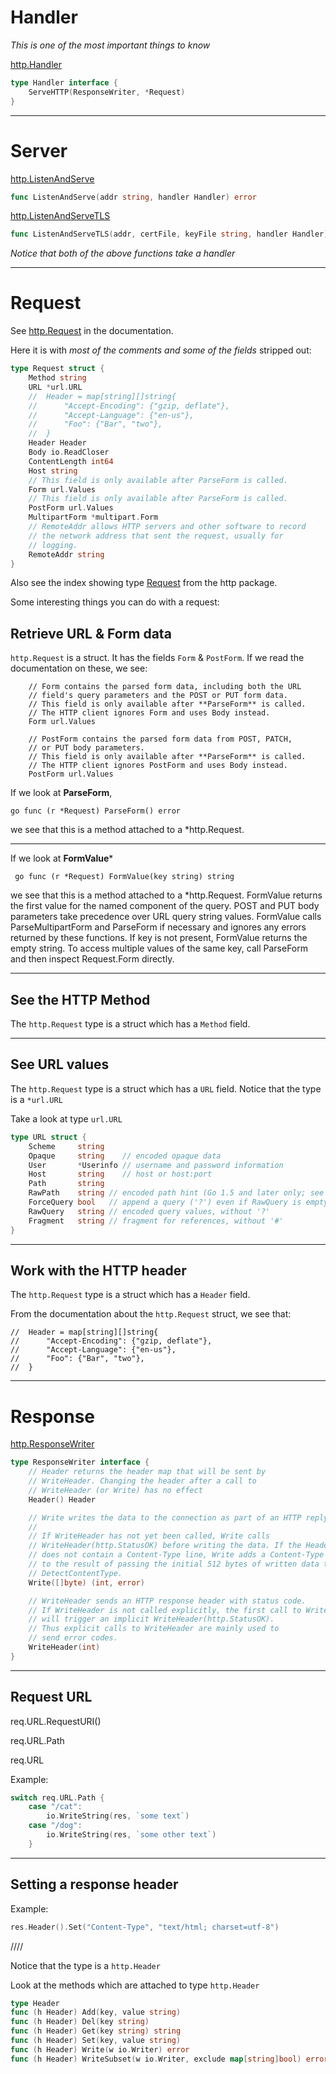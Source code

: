 # Handler

*This is one of the most important things to know*

[http.Handler](https://godoc.org/net/http#Handler)
``` Go
type Handler interface {
    ServeHTTP(ResponseWriter, *Request)
}
```

***

# Server

[http.ListenAndServe](https://godoc.org/net/http#ListenAndServe)
``` Go
func ListenAndServe(addr string, handler Handler) error
```

[http.ListenAndServeTLS](https://godoc.org/net/http#ListenAndServeTLS)
``` Go
func ListenAndServeTLS(addr, certFile, keyFile string, handler Handler) error
```

*Notice that both of the above functions take a handler*

***

# Request

See [http.Request](https://godoc.org/net/http#Request) in the documentation.
 
Here it is with *most of the comments and some of the fields* stripped out:

```go 
type Request struct {
    Method string
    URL *url.URL
	//	Header = map[string][]string{
	//		"Accept-Encoding": {"gzip, deflate"},
	//		"Accept-Language": {"en-us"},
	//		"Foo": {"Bar", "two"},
	//	}
    Header Header
    Body io.ReadCloser
    ContentLength int64
    Host string
    // This field is only available after ParseForm is called.
    Form url.Values
    // This field is only available after ParseForm is called.
    PostForm url.Values
    MultipartForm *multipart.Form
    // RemoteAddr allows HTTP servers and other software to record
	// the network address that sent the request, usually for
	// logging. 
    RemoteAddr string
}
```

Also see the index showing type [Request]() from the http package.

Some interesting things you can do with a request:

## Retrieve URL & Form data

```http.Request``` is a struct. It has the fields ```Form``` & ```PostForm```. If we read the documentation on these, we see:

```
    // Form contains the parsed form data, including both the URL
    // field's query parameters and the POST or PUT form data.
    // This field is only available after **ParseForm** is called.
    // The HTTP client ignores Form and uses Body instead.
    Form url.Values

    // PostForm contains the parsed form data from POST, PATCH,
    // or PUT body parameters.
    // This field is only available after **ParseForm** is called.
    // The HTTP client ignores PostForm and uses Body instead.
    PostForm url.Values

```

If we look at **ParseForm**, 

```go func (r *Request) ParseForm() error ```

we see that this is a method attached to a *http.Request.

***

If we look at **FormValue***

``` go func (r *Request) FormValue(key string) string```

we see that this is a method attached to a *http.Request. FormValue returns the first value for the named component of the query. POST and PUT body parameters take precedence over URL query string values. FormValue calls ParseMultipartForm and ParseForm if necessary and ignores any errors returned by these functions. If key is not present, FormValue returns the empty string. To access multiple values of the same key, call ParseForm and then inspect Request.Form directly.


***

## See the HTTP Method

The ```http.Request``` type is a struct which has a ```Method``` field.

***

## See URL values

The ```http.Request``` type is a struct which has a ```URL``` field. Notice that the type is a ```*url.URL```

Take a look at type ```url.URL```

``` go
type URL struct {
    Scheme     string
    Opaque     string    // encoded opaque data
    User       *Userinfo // username and password information
    Host       string    // host or host:port
    Path       string
    RawPath    string // encoded path hint (Go 1.5 and later only; see EscapedPath method)
    ForceQuery bool   // append a query ('?') even if RawQuery is empty
    RawQuery   string // encoded query values, without '?'
    Fragment   string // fragment for references, without '#'
}
```

***

## Work with the HTTP header

The ```http.Request``` type is a struct which has a ```Header``` field. 

From the documentation about the ```http.Request``` struct, we see that:

```
//	Header = map[string][]string{
//		"Accept-Encoding": {"gzip, deflate"},
//		"Accept-Language": {"en-us"},
//		"Foo": {"Bar", "two"},
//	}
```

***

# Response

[http.ResponseWriter](https://godoc.org/net/http#ResponseWriter)
``` Go
type ResponseWriter interface {
    // Header returns the header map that will be sent by
    // WriteHeader. Changing the header after a call to
    // WriteHeader (or Write) has no effect 
    Header() Header

    // Write writes the data to the connection as part of an HTTP reply.
    //
    // If WriteHeader has not yet been called, Write calls
    // WriteHeader(http.StatusOK) before writing the data. If the Header
    // does not contain a Content-Type line, Write adds a Content-Type set
    // to the result of passing the initial 512 bytes of written data to
    // DetectContentType.
    Write([]byte) (int, error)

    // WriteHeader sends an HTTP response header with status code.
    // If WriteHeader is not called explicitly, the first call to Write
    // will trigger an implicit WriteHeader(http.StatusOK).
    // Thus explicit calls to WriteHeader are mainly used to
    // send error codes.
    WriteHeader(int)
}
```

***

## Request URL

req.URL.RequestURI()

req.URL.Path

req.URL

Example:
``` Go
switch req.URL.Path {
	case "/cat":
		io.WriteString(res, `some text`)
	case "/dog":
		io.WriteString(res, `some other text`)
	}
```

***

## Setting a response header

Example:
``` Go
res.Header().Set("Content-Type", "text/html; charset=utf-8")
```




////

Notice that the type is a ```http.Header```

Look at the methods which are attached to type ```http.Header```

``` go
type Header
func (h Header) Add(key, value string)
func (h Header) Del(key string)
func (h Header) Get(key string) string
func (h Header) Set(key, value string)
func (h Header) Write(w io.Writer) error
func (h Header) WriteSubset(w io.Writer, exclude map[string]bool) error
```
